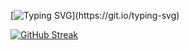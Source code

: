 [![Typing SVG](https://readme-typing-svg.herokuapp.com?color=%2336BCF7&center=true&vCenter=true&multiline=true&width=530&height=106&lines=Hi%2C+My+name+is+Ahmed.;I+love+to+learn+new+computer+technology.)](https://git.io/typing-svg)

[![GitHub Streak](http://github-readme-streak-stats.herokuapp.com?user=UyCoder&theme=dark&date_format=M%20j%5B%2C%20Y%5D)](https://git.io/streak-stats)
